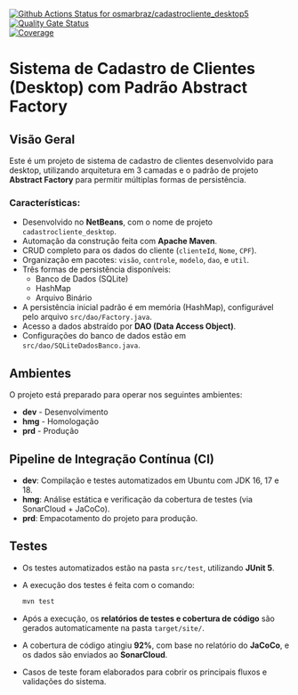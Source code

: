 
[![Github Actions Status for osmarbraz/cadastrocliente_desktop5](https://github.com/osmarbraz/cadastrocliente_desktop5/workflows/Integra%C3%A7%C3%A3o%20continua%20de%20Java%20com%20Maven/badge.svg)](https://github.com/osmarbraz/cadastrocliente_desktop5/actions)  
[![Quality Gate Status](https://sonarcloud.io/api/project_badges/measure?project=osmarbraz_cadastrocliente_desktop5&metric=alert_status)](https://sonarcloud.io/summary/new_code?id=osmarbraz_cadastrocliente_desktop5)  
[![Coverage](https://sonarcloud.io/api/project_badges/measure?project=osmarbraz_cadastrocliente_desktop5&metric=coverage)](https://sonarcloud.io/component_measures?id=osmarbraz_cadastrocliente_desktop5&metric=coverage)

# Sistema de Cadastro de Clientes (Desktop) com Padrão Abstract Factory

## Visão Geral

Este é um projeto de sistema de cadastro de clientes desenvolvido para desktop, utilizando arquitetura em 3 camadas e o padrão de projeto **Abstract Factory** para permitir múltiplas formas de persistência.

### Características:

- Desenvolvido no **NetBeans**, com o nome de projeto `cadastrocliente_desktop`.
- Automação da construção feita com **Apache Maven**.
- CRUD completo para os dados do cliente (`clienteId`, `Nome`, `CPF`).
- Organização em pacotes: `visão`, `controle`, `modelo`, `dao`, e `util`.
- Três formas de persistência disponíveis:
  - Banco de Dados (SQLite)
  - HashMap
  - Arquivo Binário
- A persistência inicial padrão é em memória (HashMap), configurável pelo arquivo `src/dao/Factory.java`.
- Acesso a dados abstraído por **DAO (Data Access Object)**.
- Configurações do banco de dados estão em `src/dao/SQLiteDadosBanco.java`.

## Ambientes

O projeto está preparado para operar nos seguintes ambientes:

- **dev** - Desenvolvimento  
- **hmg** - Homologação  
- **prd** - Produção  

## Pipeline de Integração Contínua (CI)

- **dev**: Compilação e testes automatizados em Ubuntu com JDK 16, 17 e 18.  
- **hmg**: Análise estática e verificação da cobertura de testes (via SonarCloud + JaCoCo).  
- **prd**: Empacotamento do projeto para produção.

## Testes

- Os testes automatizados estão na pasta `src/test`, utilizando **JUnit 5**.
- A execução dos testes é feita com o comando:

  ```bash
  mvn test
  ```

- Após a execução, os **relatórios de testes e cobertura de código** são gerados automaticamente na pasta `target/site/`.
- A cobertura de código atingiu **92%**, com base no relatório do **JaCoCo**, e os dados são enviados ao **SonarCloud**.
- Casos de teste foram elaborados para cobrir os principais fluxos e validações do sistema.
